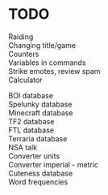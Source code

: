 ﻿TODO
======
Raiding  
Changing title/game  
Counters  
Variables in commands  
Strike emotes, review spam  
Calculator  
  
BOI database  
Spelunky database  
Minecraft database  
TF2 database  
FTL database  
Terraria database  
NSA talk  
Converter units  
Converter imperial - metric  
Cuteness database  
Word frequencies  